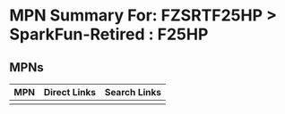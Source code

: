 



# MPN Summary For: FZSRTF25HP > SparkFun-Retired : F25HP

## MPNs
  

|MPN|Direct Links|Search Links|
| :--- | :--- | :--- |
||||
